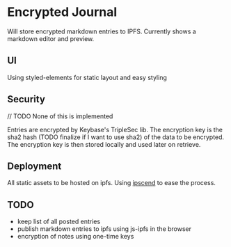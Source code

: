 # Encrypted Journal

Will store encrypted markdown entries to IPFS. Currently shows a markdown editor and preview.

## UI
Using styled-elements for static layout and easy styling

## Security
// TODO None of this is implemented

Entries are encrypted by Keybase's TripleSec lib. The encryption key is the sha2 hash (TODO finalize if I want to use sha2) of the data to be encrypted.
The encryption key is then stored locally and used later on retrieve.

## Deployment
All static assets to be hosted on ipfs. Using [ipscend](https://github.com/diasdavid/ipscend) to ease the process.

## TODO
* keep list of all posted entries
* publish markdown entries to ipfs using js-ipfs in the browser
* encryption of notes using one-time keys
